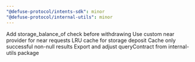 ```yaml
---
"@defuse-protocol/intents-sdk": minor
"@defuse-protocol/internal-utils": minor
---
```


Add storage_balance_of check before withdrawing
Use custom near provider for near requests
LRU cache for storage deposit
Cache only successful non-null results
Export and adjust queryContract from internal-utils package
